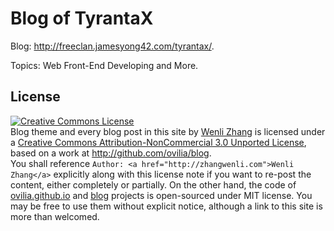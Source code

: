 # Blog of TyrantaX

Blog: http://freeclan.jamesyong42.com/tyrantax/.

Topics: Web Front-End Developing and More.

## License

<a rel="license" href="http://creativecommons.org/licenses/by-nc/3.0/">
    <img alt="Creative Commons License" style="border-width:0" src="http://i.creativecommons.org/l/by-nc/3.0/88x31.png" />
</a>
<div><span xmlns:dct="http://purl.org/dc/terms/" href="http://purl.org/dc/dcmitype/Text" property="dct:title" rel="dct:type">Blog theme and every blog post in this site</span> by <a xmlns:cc="http://creativecommons.org/ns#" href="http://zhangwenli.com" property="cc:attributionName" rel="cc:attributionURL">Wenli Zhang</a> is licensed under a <a rel="license" href="http://creativecommons.org/licenses/by-nc/3.0/">Creative Commons Attribution-NonCommercial 3.0 Unported License</a>, based on a work at <a xmlns:dct="http://purl.org/dc/terms/" href="http://github.com/ovilia/blog" rel="dct:source">http://github.com/ovilia/blog</a>. </div>
<div>You shall reference <code>Author: &lt;a href=&quot;http://zhangwenli.com&quot;&gt;Wenli Zhang&lt;/a&gt;</code> explicitly along with this license note if you want to re-post the content, either completely or partially. On the other hand, the code of <a href="https://github.com/Ovilia/ovilia.github.io" target="_blank">ovilia.github.io</a> and <a href="https://github.com/Ovilia/blog" target="_blank">blog</a> projects is open-sourced under MIT license. You may be free to use them without explicit notice, although a link to this site is more than welcomed.</div>
